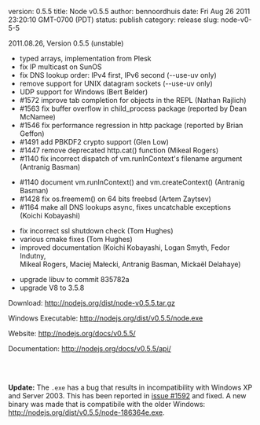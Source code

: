version: 0.5.5
title: Node v0.5.5
author: bennoordhuis
date: Fri Aug 26 2011 23:20:10 GMT-0700 (PDT)
status: publish
category: release
slug: node-v0-5-5

<p>2011.08.26, Version 0.5.5 (unstable)</p>
<ul>
<li>typed arrays, implementation from Plesk
<li>fix IP multicast on SunOS
<li>fix DNS lookup order: IPv4 first, IPv6 second (--use-uv only)
<li>remove support for UNIX datagram sockets (--use-uv only)
<li>UDP support for Windows (Bert Belder)
<li>#1572 improve tab completion for objects in the REPL (Nathan Rajlich)
<li>#1563 fix buffer overflow in child_process package (reported by Dean McNamee)
<li>#1546 fix performance regression in http package (reported by Brian Geffon)
<li>#1491 add PBKDF2 crypto support (Glen Low)
<li>#1447 remove deprecated http.cat() function (Mikeal Rogers)
<li>#1140 fix incorrect dispatch of vm.runInContext's filename argument<br />
  (Antranig Basman)</p>
<li>#1140 document vm.runInContext() and vm.createContext() (Antranig Basman)
<li>#1428 fix os.freemem() on 64 bits freebsd (Artem Zaytsev)
<li>#1164 make all DNS lookups async, fixes uncatchable exceptions<br />
  (Koichi Kobayashi)</p>
<li>fix incorrect ssl shutdown check (Tom Hughes)
<li>various cmake fixes (Tom Hughes)
<li>improved documentation (Koichi Kobayashi, Logan Smyth, Fedor Indutny,<br />
  Mikeal Rogers, Maciej Małecki, Antranig Basman, Mickaël Delahaye)</p>
<li>upgrade libuv to commit 835782a
<li>upgrade V8 to 3.5.8
</ul>
<p>Download: <a href="http://nodejs.org/dist/node-v0.5.5.tar.gz">http://nodejs.org/dist/node-v0.5.5.tar.gz</a></p>
<p>Windows Executable: <a href="http://nodejs.org/dist/v0.5.5/node.exe">http://nodejs.org/dist/v0.5.5/node.exe</a></p>
<p>Website: <a href="http://nodejs.org/docs/v0.5.5/">http://nodejs.org/docs/v0.5.5/</a></p>
<p>Documentation: <a href="http://nodejs.org/docs/v0.5.5/api/">http://nodejs.org/docs/v0.5.5/api/</a></p>
<br /><br />

<b>Update:</b> The <code>.exe</code> has a bug that results in incompatibility with Windows XP and Server 2003. This has been reported in <a href="https://github.com/joyent/node/issues/1592">issue #1592</a> and fixed. A new binary was made that is compatibile with the older Windows: <a href="http://nodejs.org/dist/v0.5.5/node-186364e.exe">http://nodejs.org/dist/v0.5.5/node-186364e.exe</a>.
